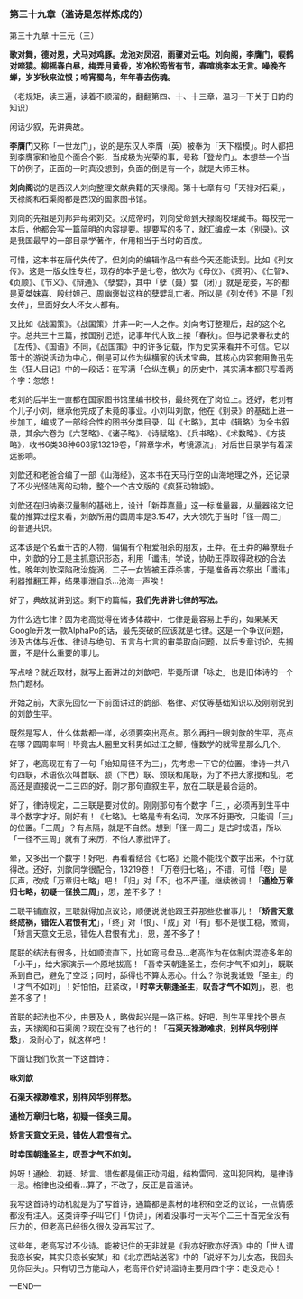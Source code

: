 ### 第三十九章（滥诗是怎样炼成的）

第三十九章.十三元（三）

**歌对舞，德对恩，犬马对鸡豚。龙池对凤沼，雨骤对云屯。刘向阁，李膺门，唳鹤对啼猿。柳摇春白昼，梅弄月黄昏，岁冷松筠皆有节，春喧桃李本无言。噪晚齐蝉，岁岁秋来泣恨；啼宵蜀鸟，年年春去伤魂。**

（老规矩，读三遍，读着不顺溜的，翻翻第四、十、十三章，温习一下关于旧韵的知识）

闲话少叙，先讲典故。

**李膺门**又称「一世龙门」，说的是东汉人李膺（英）被奉为「天下楷模」。时人都把到李膺家和他见个面合个影，当成极为光荣的事，号称「登龙门」。本想举一个当下的例子，正面的一时真没想到，负面的倒是有一个，就是大师王林。

**刘向阁**说的是西汉人刘向整理文献典籍的天禄阁。第十七章有句「天禄对石渠」，天禄阁和石渠阁都是西汉的国家图书馆。

刘向的先祖是刘邦异母弟刘交。汉成帝时，刘向受命到天禄阁校理藏书。每校完一本后，他都会写一篇简明的内容提要。提要写的多了，就汇编成一本《别录》。这是我国最早的一部目录学著作，作用相当于当时的百度。

可惜，这本书在唐代失传了。但刘向的编辑作品中有些今天还能读到。比如《列女传》。这是一版女性专栏，现存的本子是七卷，依次为《母仪》、《贤明》、《仁智》、《贞顺》、《节义》、《辩通》、《孽嬖》，其中「孽（聂）嬖（闭）」就是宠妾，写的都是夏桀妺喜、殷纣妲己、周幽褒姒这样的孽嬖乱亡者。所以是《列女传》不是「烈女传」，里面好女人坏女人都有。

又比如《战国策》。《战国策》并非一时一人之作。刘向考订整理后，起的这个名字。总共三十三篇，按国别记述，记事年代大致上接「春秋」。但与记录春秋史的《左传》、《国语》不同，《战国策》中的许多记载，作为史实来看并不可信。它以策士的游说活动为中心，倒是可以作为纵横家的话术宝典，其核心内容套用鲁迅先生《狂人日记》中的一段话：在写满「合纵连横」的历史中，其实满本都只写着两个字：忽悠！

老刘的后半生一直都在国家图书馆里编书校书，最终死在了岗位上。还好，老刘有个儿子小刘，继承他完成了未竟的事业。小刘叫刘歆，他在《别录》的基础上进一步加工，编成了一部综合性的图书分类目录，叫《七略》，其中《辑略》为全书叙录，其余六卷为《六艺略》、《诸子略》、《诗赋略》、《兵书略》、《术数略》、《方技略》，收书6类38种603家13219卷，「辨章学术，考镜源流」，对后世目录学有着深远影响。

刘歆还和老爸合编了一部《山海经》，这本书在天马行空的山海地理之外，还记录了不少光怪陆离的动物，整个一个古文版的《疯狂动物城》。

刘歆还在归纳秦汉量制的基础上，设计「新莽嘉量」这一标准量器，从量器铭文记载的推算过程来看，刘歆所用的圆周率是3.1547，大大领先于当时「径一周三」的普通共识。

这本该是个名垂千古的人物，偏偏有个相爱相杀的朋友，王莽。在王莽的幕僚班子中，刘歆的分工是主抓意识形态，利用「谶讳」学说，协助王莽取得政权的合法性。晚年刘歆深陷政治旋涡，二子一女皆被王莽杀害，于是准备再次祭出「谶讳」利器推翻王莽，结果事泄自杀…沧海一声唉！

好了，典故就讲到这。剩下的篇幅，**我们先讲讲七律的写法。**

为什么选七律？因为老高觉得在诸多体裁中，七律是最容易上手的，如果某天Google开发一款AlphaPo的话，最先突破的应该就是七律。这是一个争议问题，涉及古体与近体、律诗与绝句、五言与七言的审美取向问题，以后专章讨论，先搁置，不是什么重要的事儿。

写点啥？就近取材，就写上面讲过的刘歆吧，毕竟所谓「咏史」也是旧体诗的一个热门题材。

开始之前，大家先回忆一下前面讲过的韵部、格律、对仗等基础知识以及刚刚说到的刘歆生平。

既然是写人，什么体裁都一样，必须要突出亮点。那么再扫一眼刘歆的生平，亮点在哪？圆周率啊！毕竟古人圈里文科男如过江之鲫，懂数学的就零星那么几个。

好了，老高现在有了一句「始知周径不为三」，先考虑一下它的位置。律诗一共八句四联，术语依次叫首联、颔（下巴）联、颈联和尾联，为了不把大家搅和乱，老高还是直接说一二三四的好。刚才那句直叙生平，放在二联是最合适的。

好了，律诗规定，二三联是要对仗的。刚刚那句有个数字「三」，必须再到生平中寻个数字才好。刚好有！《七略》。七略是专有名词，次序不好更改，只能调「三」的位置。「三周」？有点隔，就是不自然。想到「径一周三」是古时成语，所以「一径不三周」就有了来历，不怕人家批评了。

晕，又多出一个数字！好吧，再看看结合《七略》还能不能找个数字出来，不行就得改。还好，刘歆同学很配合，13219卷！「万卷归七略」，不错，可惜「卷」是仄声，改成「万章归七略」吧！「归」对「不」也不严谨，继续微调！「**通检万章归七略，初疑一径换三周**」，恩，差不多了！

二联平铺直叙，三联就得加点议论，顺便说说他跟王莽那些悲催事儿！「**矫言天意终成祸，错佐人君恨有尤**」，「终」对「恨」、「成」对「有」都不是很工稳，微调，「矫言天意文无忌，错佐人君恨有尤」，恩，差不多了！

尾联的结法有很多，比如顺流直下，比如弯弓盘马…老高作为在体制内混迹多年的「小干」，给大家演示一个原地拔高！「吾幸天朝逢圣主，奈何才气不如刘」，既联系到自己，避免了空泛；同时，舔得也不算太恶心。什么？你说我诋毁「圣主」的「才气不如刘」！好怕怕，赶紧改，「**时幸天朝逢圣主，叹吾才气不如刘**」，恩，也差不多了！

首联的起法也不少，由景及人，略做起兴是一路正格。好吧，到生平里找个景点去，天禄阁和石渠阁？现在没有了也行的！「**石渠天禄渺难求，别样风华别样愁**」，没耐心了，就这样吧！

下面让我们欣赏一下这首诗：

**咏刘歆**

**石渠天禄渺难求，别样风华别样愁。**

**通检万章归七略，初疑一径换三周。**

**矫言天意文无忌，错佐人君恨有尤。**

**时幸国朝逢圣主，叹吾才气不如刘。**

妈呀！通检、初疑、矫言、错佐都是偏正动词组，结构雷同，这叫犯同构，是律诗一忌。格律也没细看…算了，不改了，反正是首滥诗。

我写这首诗的动机就是为了写首诗，通篇都是素材的堆积和空泛的议论，一点情感都没有注入。这类诗李子叫它们「伪诗」，闲着没事时一天写个二三十首完全没有压力的，但老高已经很久很久没再写过了。

这些年，老高写过不少诗。能被记住的无非就是《我亦好歌亦好酒》中的「世人谓我恋长安，其实只恋长安某」和《北京西站送客》中的「说好不为儿女态，我回头见你回头」。只有切己方能动人，老高评价好诗滥诗主要用四个字：走没走心！

—END—
